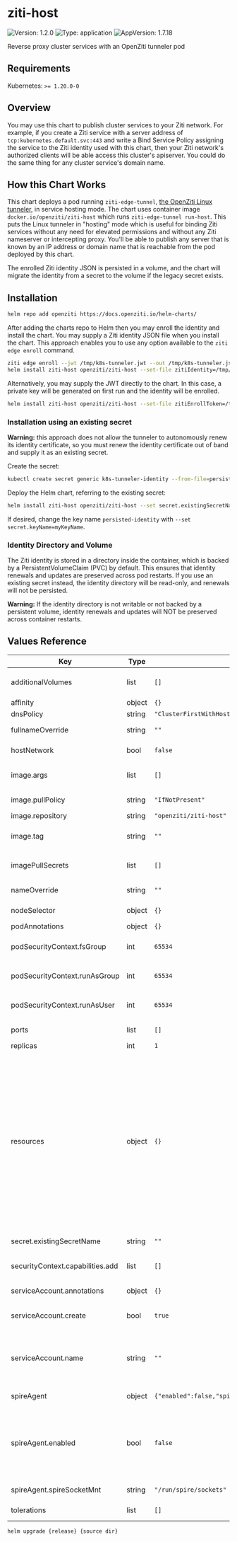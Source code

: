 <!-- README.md generated by helm-docs from README.md.gotmpl -->
# ziti-host

![Version: 1.2.0](https://img.shields.io/badge/Version-1.2.0-informational?style=flat-square) ![Type: application](https://img.shields.io/badge/Type-application-informational?style=flat-square) ![AppVersion: 1.7.18](https://img.shields.io/badge/AppVersion-1.7.18-informational?style=flat-square)

Reverse proxy cluster services with an OpenZiti tunneler pod

## Requirements

Kubernetes: `>= 1.20.0-0`

## Overview

You may use this chart to publish cluster services to your Ziti network. For example, if you create a Ziti service with a server address of `tcp:kubernetes.default.svc:443` and write a Bind Service Policy assigning the service to the Ziti identity used with this chart, then your Ziti network's authorized clients will be able access this cluster's apiserver. You could do the same thing for any cluster service's domain name.

## How this Chart Works

This chart deploys a pod running `ziti-edge-tunnel`, [the OpenZiti Linux tunneler](https://docs.openziti.io/docs/reference/tunnelers/linux/), in service hosting mode. The chart uses container image `docker.io/openziti/ziti-host` which runs `ziti-edge-tunnel run-host`. This puts the Linux tunneler in "hosting" mode which is useful for binding Ziti services without any need for elevated permissions and without any Ziti nameserver or intercepting proxy. You'll be able to publish any server that is known by an IP address or domain name that is reachable from the pod deployed by this chart.

The enrolled Ziti identity JSON is persisted in a volume, and the chart will migrate the identity from a secret to the volume if the legacy secret exists.

## Installation

```bash
helm repo add openziti https://docs.openziti.io/helm-charts/
```

After adding the charts repo to Helm then you may enroll the identity and install the chart. You may supply a Ziti identity JSON file when you install the chart. This approach enables you to use any option available to the `ziti edge enroll` command.

```bash
ziti edge enroll --jwt /tmp/k8s-tunneler.jwt --out /tmp/k8s-tunneler.json
helm install ziti-host openziti/ziti-host --set-file zitiIdentity=/tmp/k8s-tunneler.json
```

Alternatively, you may supply the JWT directly to the chart. In this case, a private key will be generated on first run and the identity will be enrolled.

```bash
helm install ziti-host openziti/ziti-host --set-file zitiEnrollToken=/tmp/k8s-tunneler.jwt
```

### Installation using an existing secret

**Warning:** this approach does not allow the tunneler to autonomously renew its identity certificate, so you must renew the identity certificate out of band and supply it as an existing secret.

Create the secret:

```bash
kubectl create secret generic k8s-tunneler-identity --from-file=persisted-identity=k8s-tunneler.json
```

Deploy the Helm chart, referring to the existing secret:

```bash
helm install ziti-host openziti/ziti-host --set secret.existingSecretName=k8s-tunneler-identity
```

If desired, change the key name `persisted-identity` with `--set secret.keyName=myKeyName`.

### Identity Directory and Volume

The Ziti identity is stored in a directory inside the container, which is backed by a PersistentVolumeClaim (PVC) by default. This ensures that identity renewals and updates are preserved across pod restarts. If you use an existing secret instead, the identity directory will be read-only, and renewals will not be persisted.

**Warning:** If the identity directory is not writable or not backed by a persistent volume, identity renewals and updates will NOT be preserved across container restarts.

## Values Reference

| Key | Type | Default | Description |
|-----|------|---------|-------------|
| additionalVolumes | list | `[]` | additional volumes to mount to ziti-host container |
| affinity | object | `{}` | pod affinity |
| dnsPolicy | string | `"ClusterFirstWithHostNet"` |  |
| fullnameOverride | string | `""` | override full name for the Helm Release |
| hostNetwork | bool | `false` | bool: host network mode |
| image.args | list | `[]` | additional container command arguments, e.g., ["--verbose"] |
| image.pullPolicy | string | `"IfNotPresent"` | container image pull policy |
| image.repository | string | `"openziti/ziti-host"` |  |
| image.tag | string | `""` | overrides the image tag whose default is the chart appversion. |
| imagePullSecrets | list | `[]` | secrets containing OCI registry credentials for image pull |
| nameOverride | string | `""` | override name for the Helm Release |
| nodeSelector | object | `{}` | node selector for pod scheduling |
| podAnnotations | object | `{}` |  |
| podSecurityContext.fsGroup | int | `65534` | int: fsGroup for podSecurityContext (default: nogroup) |
| podSecurityContext.runAsGroup | int | `65534` | int: GID to run the container as (default: nogroup) |
| podSecurityContext.runAsUser | int | `65534` | int: UID to run the container as (default: nobody) |
| ports | list | `[]` | additional ports to expose |
| replicas | int | `1` | number of replicas |
| resources | object | `{}` | We usually recommend not to specify default resources and to leave this as a conscious choice for the user. This also increases chances charts run on environments with little resources, such as Minikube. If you do want to specify resources, uncomment the following lines, adjust them as necessary, and remove the curly braces after 'resources:'. limits:   cpu: 100m   memory: 128Mi requests:   cpu: 100m   memory: 128Mi |
| secret.existingSecretName | string | `""` | existing secret name to use |
| securityContext.capabilities.add | list | `[]` | capabilities to add to the container, e.g., ["NET_BIND_SERVICE"] |
| serviceAccount.annotations | object | `{}` | Annotations to add to the service account |
| serviceAccount.create | bool | `true` | Specifies whether a service account should be created |
| serviceAccount.name | string | `""` | The name of the service account to use. If not set and create is true, a name is generated using the fullname template |
| spireAgent | object | `{"enabled":false,"spireSocketMnt":"/run/spire/sockets"}` | spire agent configuration |
| spireAgent.enabled | bool | `false` | if you are running a container with the spire-agent binary installed then this will allow you to add the hostpath necessary for connecting to the spire socket |
| spireAgent.spireSocketMnt | string | `"/run/spire/sockets"` | file path of the spire socket mount |
| tolerations | list | `[]` | tolerations for pod scheduling |

```bash
helm upgrade {release} {source dir}
```

<!-- README.md generated by helm-docs from README.md.gotmpl -->
